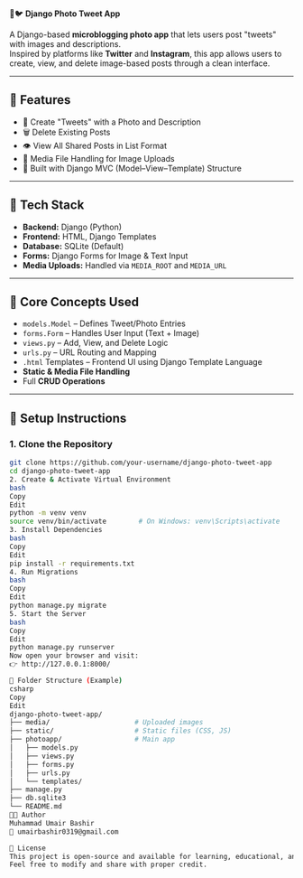 📸🐦 **Django Photo Tweet App**

A Django-based **microblogging photo app** that lets users post "tweets" with images and descriptions.  
Inspired by platforms like **Twitter** and **Instagram**, this app allows users to create, view, and delete image-based posts through a clean interface.

---

## 📌 Features

- 📝 Create "Tweets" with a Photo and Description  
- 🗑️ Delete Existing Posts  
- 👁️ View All Shared Posts in List Format  
- 📸 Media File Handling for Image Uploads  
- 🔧 Built with Django MVC (Model–View–Template) Structure

---

## 🧠 Tech Stack

- **Backend:** Django (Python)  
- **Frontend:** HTML, Django Templates  
- **Database:** SQLite (Default)  
- **Forms:** Django Forms for Image & Text Input  
- **Media Uploads:** Handled via `MEDIA_ROOT` and `MEDIA_URL`

---

## 🧱 Core Concepts Used

- `models.Model` – Defines Tweet/Photo Entries  
- `forms.Form` – Handles User Input (Text + Image)  
- `views.py` – Add, View, and Delete Logic  
- `urls.py` – URL Routing and Mapping  
- `.html` Templates – Frontend UI using Django Template Language  
- **Static & Media File Handling**  
- Full **CRUD Operations**

---

## 🚀 Setup Instructions

### 1. Clone the Repository
```bash
git clone https://github.com/your-username/django-photo-tweet-app
cd django-photo-tweet-app
2. Create & Activate Virtual Environment
bash
Copy
Edit
python -m venv venv
source venv/bin/activate        # On Windows: venv\Scripts\activate
3. Install Dependencies
bash
Copy
Edit
pip install -r requirements.txt
4. Run Migrations
bash
Copy
Edit
python manage.py migrate
5. Start the Server
bash
Copy
Edit
python manage.py runserver
Now open your browser and visit:
👉 http://127.0.0.1:8000/

🧾 Folder Structure (Example)
csharp
Copy
Edit
django-photo-tweet-app/
├── media/                     # Uploaded images
├── static/                    # Static files (CSS, JS)
├── photoapp/                  # Main app
│   ├── models.py
│   ├── views.py
│   ├── forms.py
│   ├── urls.py
│   └── templates/
├── manage.py
├── db.sqlite3
└── README.md
👨‍💻 Author
Muhammad Umair Bashir
📧 umairbashir0319@gmail.com

🪪 License
This project is open-source and available for learning, educational, and personal use.
Feel free to modify and share with proper credit.

